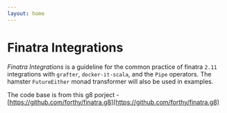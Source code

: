 ```yaml
---
layout: home
---
```


# Finatra Integrations

_Finatra Integrations_ is a guideline for the common practice of finatra `2.11` integrations with `grafter`, `docker-it-scala`, and the `Pipe` operators. The hamster `FutureEither` monad transformer will also be used in examples.

The code base is from this g8 porject - [https://github.com/forthy/finatra.g8](https://github.com/forthy/finatra.g8)
